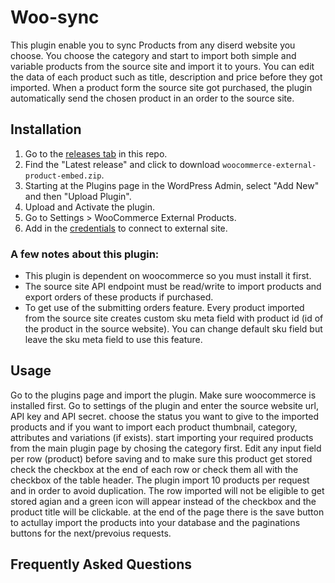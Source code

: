 # Woo-sync
This plugin enable you to sync Products from any diserd website you choose. You choose the category and start to import both simple and variable products from the source site and import it to yours. You can edit the data of each product such as title, description and price before they got imported. When a product form the source site got purchased, the plugin automatically send the chosen product in an order to the source site.


## Installation
1. Go to the [releases tab](https://github.com/) in this repo.
2. Find the "Latest release" and click to download `woocommerce-external-product-embed.zip`.
3. Starting at the Plugins page in the WordPress Admin, select "Add New" and then "Upload Plugin".
3. Upload and Activate the plugin.
3. Go to Settings > WooCommerce External Products.
4. Add in the [credentials](https://docs.woocommerce.com/document/woocommerce-rest-api/) to connect to external site.

### A few notes about this plugin:
* This plugin is dependent on woocommerce so you must install it first.
* The source site API endpoint must be read/write to import products and export orders of these products if purchased.
* To get use of the submitting orders feature. Every product imported from the source site creates custom sku meta field with product id (id of the product in the   source website). You can change default sku field but leave the sku meta field to use this feature.

## Usage

Go to the plugins page and import the plugin. Make sure woocommerce is installed first.
Go to settings of the plugin and enter the source website url, API key and API secret.
choose the status you want to give to the imported products and if you want to import each product thumbnail, category, attributes and variations (if exists).
start importing your required products from the main plugin page by chosing the category first.
Edit any input field per row (product) before saving and to make sure this product get stored check the checkbox at the end of each row or check them all with the checkbox of the table header.
The plugin import 10 products per request and in order to avoid duplication. The row imported will not be eligible to get stored agian and a green icon will appear instead of the checkbox and the product title will be clickable.
at the end of the page there is the save button to actullay import the products into your database and the paginations buttons for the next/prevoius requests.


## Frequently Asked Questions